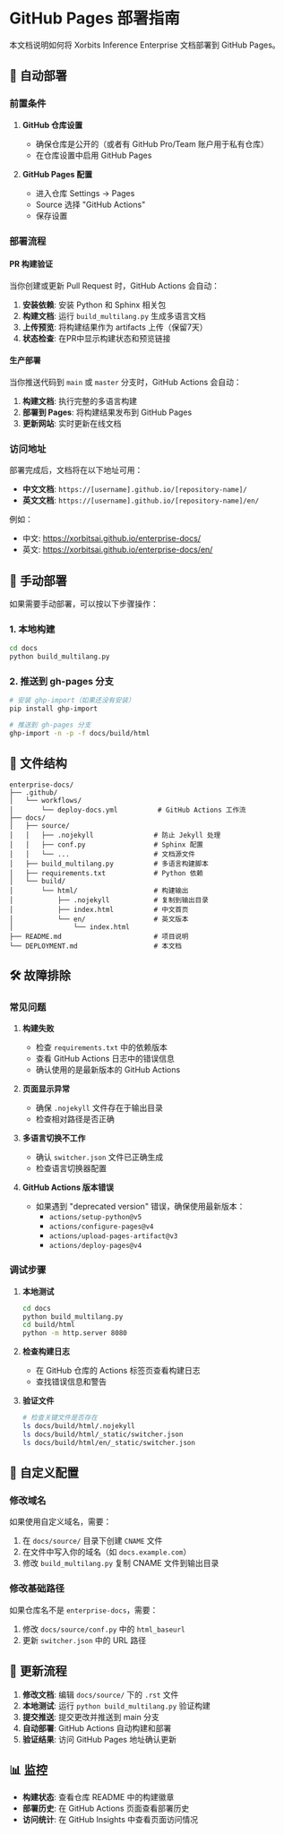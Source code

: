 # GitHub Pages 部署指南

本文档说明如何将 Xorbits Inference Enterprise 文档部署到 GitHub Pages。

## 🚀 自动部署

### 前置条件

1. **GitHub 仓库设置**
   - 确保仓库是公开的（或者有 GitHub Pro/Team 账户用于私有仓库）
   - 在仓库设置中启用 GitHub Pages

2. **GitHub Pages 配置**
   - 进入仓库 Settings → Pages
   - Source 选择 "GitHub Actions"
   - 保存设置

### 部署流程

#### PR 构建验证
当你创建或更新 Pull Request 时，GitHub Actions 会自动：

1. **安装依赖**: 安装 Python 和 Sphinx 相关包
2. **构建文档**: 运行 `build_multilang.py` 生成多语言文档
3. **上传预览**: 将构建结果作为 artifacts 上传（保留7天）
4. **状态检查**: 在PR中显示构建状态和预览链接

#### 生产部署
当你推送代码到 `main` 或 `master` 分支时，GitHub Actions 会自动：

1. **构建文档**: 执行完整的多语言构建
2. **部署到 Pages**: 将构建结果发布到 GitHub Pages
3. **更新网站**: 实时更新在线文档

### 访问地址

部署完成后，文档将在以下地址可用：

- **中文文档**: `https://[username].github.io/[repository-name]/`
- **英文文档**: `https://[username].github.io/[repository-name]/en/`

例如：
- 中文: https://xorbitsai.github.io/enterprise-docs/
- 英文: https://xorbitsai.github.io/enterprise-docs/en/

## 🔧 手动部署

如果需要手动部署，可以按以下步骤操作：

### 1. 本地构建

```bash
cd docs
python build_multilang.py
```

### 2. 推送到 gh-pages 分支

```bash
# 安装 ghp-import（如果还没有安装）
pip install ghp-import

# 推送到 gh-pages 分支
ghp-import -n -p -f docs/build/html
```

## 📁 文件结构

```
enterprise-docs/
├── .github/
│   └── workflows/
│       └── deploy-docs.yml          # GitHub Actions 工作流
├── docs/
│   ├── source/
│   │   ├── .nojekyll               # 防止 Jekyll 处理
│   │   ├── conf.py                 # Sphinx 配置
│   │   └── ...                     # 文档源文件
│   ├── build_multilang.py          # 多语言构建脚本
│   ├── requirements.txt            # Python 依赖
│   └── build/
│       └── html/                   # 构建输出
│           ├── .nojekyll           # 复制到输出目录
│           ├── index.html          # 中文首页
│           └── en/                 # 英文版本
│               └── index.html
├── README.md                       # 项目说明
└── DEPLOYMENT.md                   # 本文档
```

## 🛠️ 故障排除

### 常见问题

1. **构建失败**
   - 检查 `requirements.txt` 中的依赖版本
   - 查看 GitHub Actions 日志中的错误信息
   - 确认使用的是最新版本的 GitHub Actions

2. **页面显示异常**
   - 确保 `.nojekyll` 文件存在于输出目录
   - 检查相对路径是否正确

3. **多语言切换不工作**
   - 确认 `switcher.json` 文件已正确生成
   - 检查语言切换器配置

4. **GitHub Actions 版本错误**
   - 如果遇到 "deprecated version" 错误，确保使用最新版本：
     - `actions/setup-python@v5`
     - `actions/configure-pages@v4`
     - `actions/upload-pages-artifact@v3`
     - `actions/deploy-pages@v4`

### 调试步骤

1. **本地测试**
   ```bash
   cd docs
   python build_multilang.py
   cd build/html
   python -m http.server 8080
   ```

2. **检查构建日志**
   - 在 GitHub 仓库的 Actions 标签页查看构建日志
   - 查找错误信息和警告

3. **验证文件**
   ```bash
   # 检查关键文件是否存在
   ls docs/build/html/.nojekyll
   ls docs/build/html/_static/switcher.json
   ls docs/build/html/en/_static/switcher.json
   ```

## 📝 自定义配置

### 修改域名

如果使用自定义域名，需要：

1. 在 `docs/source/` 目录下创建 `CNAME` 文件
2. 在文件中写入你的域名（如 `docs.example.com`）
3. 修改 `build_multilang.py` 复制 CNAME 文件到输出目录

### 修改基础路径

如果仓库名不是 `enterprise-docs`，需要：

1. 修改 `docs/source/conf.py` 中的 `html_baseurl`
2. 更新 `switcher.json` 中的 URL 路径

## 🔄 更新流程

1. **修改文档**: 编辑 `docs/source/` 下的 `.rst` 文件
2. **本地测试**: 运行 `python build_multilang.py` 验证构建
3. **提交推送**: 提交更改并推送到 main 分支
4. **自动部署**: GitHub Actions 自动构建和部署
5. **验证结果**: 访问 GitHub Pages 地址确认更新

## 📊 监控

- **构建状态**: 查看仓库 README 中的构建徽章
- **部署历史**: 在 GitHub Actions 页面查看部署历史
- **访问统计**: 在 GitHub Insights 中查看页面访问情况
